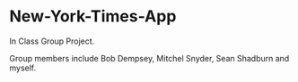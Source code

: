 # New-York-Times-App
In Class Group Project.


Group members include Bob Dempsey, Mitchel Snyder, Sean Shadburn and myself.